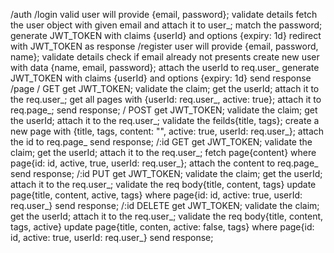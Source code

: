 /auth
	/login
		valid user will provide {email, password}; validate details
		fetch the user object with given email and attach it to user_;
		match the password;
		generate JWT_TOKEN with claims {userId} and options {expiry: 1d}
		redirect with JWT_TOKEN as response
	/register
		user will provide {email, password, name}; validate details
		check if email already not presents
		create new user with data {name, email, password}; attach the userId to req.user_
		generate JWT_TOKEN with claims {userId} and options {expiry: 1d}
		send response
/page
	/ GET
		get JWT_TOKEN; validate the claim; get the userId; attach it to the req.user_;
		get all pages with {userId: req.user_, active: true}; attach it to req.page_;
		send response;
	/ POST
		get JWT_TOKEN; validate the claim; get the userId; attach it to the req.user_;
		validate the feilds{title, tags};
		create a new page with {title, tags, content: "", active: true, userId: req.user_}; attach the id to req.page_
		send response;
	/:id GET
		get JWT_TOKEN; validate the claim; get the userId; attach it to the req.user_;
		fetch page{content} where page{id: id, active, true, userId: req.user_}; attach the content to req.page_
		send response;
	/:id PUT
		get JWT_TOKEN; validate the claim; get the userId; attach it to the req.user_;
		validate the req body{title, content, tags}
		update page{title, content, active, tags} where page{id: id, active: true, userId: req.user_}
		send response;
	/:id DELETE
		get JWT_TOKEN; validate the claim; get the userId; attach it to the req.user_;
		validate the req body{title, content, tags, active}
		update page{title, conten, active: false, tags} where page{id: id, active: true, userId: req.user_}
		send response;
		
	
		